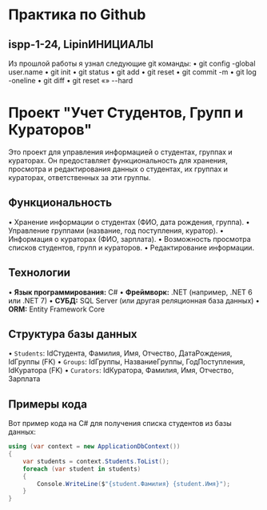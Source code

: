 # Практика по Github
## ispp-1-24, LipinИНИЦИАЛЫ
Из прошлой работы я узнал следующие git команды:
• git config -global user.name
• git init
• git status
• git add
• git reset
• git commit -m
• git log -oneline
• git diff
• git reset «» --hard

# Проект "Учет Студентов, Групп и Кураторов"

Это проект для управления информацией о студентах, группах и кураторах. Он предоставляет функциональность для хранения, просмотра и редактирования данных о студентах, их группах и кураторах, ответственных за эти группы.

## Функциональность

•   Хранение информации о студентах (ФИО, дата рождения, группа).
•   Управление группами (название, год поступления, куратор).
•   Информация о кураторах (ФИО, зарплата).
•   Возможность просмотра списков студентов, групп и кураторов.
•   Редактирование информации.

## Технологии

•   **Язык программирования:** C#
•   **Фреймворк:** .NET (например, .NET 6 или .NET 7)
•   **СУБД:** SQL Server (или другая реляционная база данных)
•   **ORM:** Entity Framework Core

## Структура базы данных

•   `Students`: IdСтудента, Фамилия, Имя, Отчество, ДатаРождения, IdГруппы (FK)
•   `Groups`: IdГруппы, НазваниеГруппы, ГодПоступления, IdКуратора (FK)
•   `Curators`: IdКуратора, Фамилия, Имя, Отчество, Зарплата

## Примеры кода

Вот пример кода на C# для получения списка студентов из базы данных:
```csharp
using (var context = new ApplicationDbContext())
{
    var students = context.Students.ToList();
    foreach (var student in students)
    {
        Console.WriteLine($"{student.Фамилия} {student.Имя}");
    }
}
```
